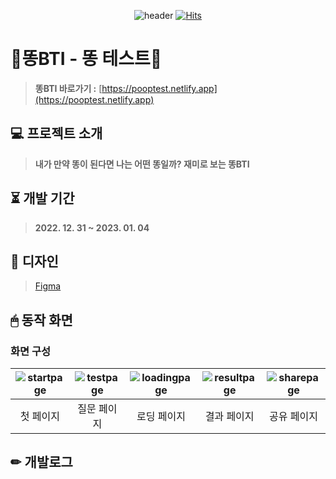 <div align="center">

![header](https://user-images.githubusercontent.com/72345074/212907657-2f4cd5fd-4365-476f-9082-2d2e0339b720.png)
[![Hits](https://hits.seeyoufarm.com/api/count/incr/badge.svg?url=https%3A%2F%2Fgithub.com%2Frlotr02%2FPoop_Test&count_bg=%23BEB4AC&title_bg=%23655A50&icon=github.svg&icon_color=%23EDE7E2&title=%EB%98%A5BTI&edge_flat=false)](https://hits.seeyoufarm.com)

</div>

# 💩똥BTI - 똥 테스트💩
> **똥BTI 바로가기 :** [https://pooptest.netlify.app](https://pooptest.netlify.app)

## 💻 프로젝트 소개
> **내가 만약 똥이 된다면 나는 어떤 똥일까? 재미로 보는 똥BTI**

## ⏳ 개발 기간
> **2022. 12. 31 ~ 2023. 01. 04**

## 🎨 디자인
> [Figma](https://www.figma.com/file/5q4LqRNiGQ36AcJqIjG7pZ/%EB%98%A5BTI?node-id=0%3A1&t=rev42WdadDAmaac1-1)

## 🖱 동작 화면
### 화면 구성
|![startpage](https://user-images.githubusercontent.com/72345074/212909164-372eb257-9b3c-4bc2-b920-567c5072a24c.png)|![testpage](https://user-images.githubusercontent.com/72345074/212909155-a683d558-0515-4ba2-b7df-f301bad1528c.png)|![loadingpage](https://user-images.githubusercontent.com/72345074/212909147-538e7656-da3c-48cd-972c-aba489d3fcbe.png)|![resultpage](https://user-images.githubusercontent.com/72345074/212909141-ee5998bd-e9a9-4a6b-a6a7-58b3abd5fa2b.png)|![sharepage](https://user-images.githubusercontent.com/72345074/212909661-33f1b892-b3ac-4cee-b87a-5ed126cbfb7d.png)|
|:--------:|:--------:|:--------:|:--------:|:--------:|
|첫 페이지|질문 페이지|로딩 페이지|결과 페이지|공유 페이지|

## ✏ 개발로그
